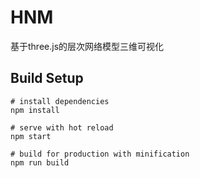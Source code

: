 # HNM
基于three.js的层次网络模型三维可视化

## Build Setup

```
# install dependencies
npm install

# serve with hot reload 
npm start

# build for production with minification
npm run build
```